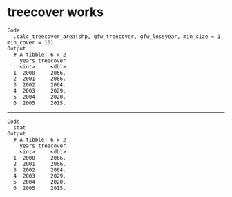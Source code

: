 # treecover works

    Code
      .calc_treecover_area(shp, gfw_treecover, gfw_lossyear, min_size = 1, min_cover = 10)
    Output
      # A tibble: 6 x 2
        years treecover
        <int>     <dbl>
      1  2000     2066.
      2  2001     2066.
      3  2002     2064.
      4  2003     2029.
      5  2004     2020.
      6  2005     2015.

---

    Code
      stat
    Output
      # A tibble: 6 x 2
        years treecover
        <int>     <dbl>
      1  2000     2066.
      2  2001     2066.
      3  2002     2064.
      4  2003     2029.
      5  2004     2020.
      6  2005     2015.

